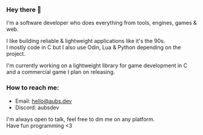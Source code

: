 ### Hey there 👋

I'm a software developer who does everything from tools, engines, games & web.

I like building reliable & lightweight applications like it's the 90s.
<br>
I mostly code in C but I also use Odin, Lua & Python depending on the project.

I'm currently working on a lightweight library for game development in C and a commercial game I plan on releasing.

### How to reach me:
- Email: hello@aubs.dev
- Discord: aubsdev

I'm always open to talk, feel free to dm me on any platform.
<br>
Have fun programming <3